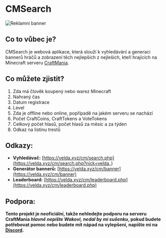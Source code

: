 # CMSearch
![Reklamní banner](https://velda.xyz/cm/banner/ad/banner.jpg)
## Co to vůbec je?
CMSearch je webová aplikace, která slouží k vyhledávání a generaci bannerů hráčů a zobrazení těch nejlepších z nejleších, kteří hrajících na Minecraft serveru [CraftMania](https://craftmania.cz).

## Co můžete zjistit?
1. Zda má člověk koupený nebo warez Minecraft
2. Nahraný čas
3. Datum registrace
4. Level
5. Zda je offline nebo online, popřípadě na jakém serveru se nachází
6. Počet CraftCoins, CraftTokens a VoteTokens
7. Celkový počet hlasů, počet hlasů za měsíc a za týden
8. Odkaz na listinu trestů

## Odkazy:
* **Vyhledávač:** [https://velda.xyz/cm/search.php](https://velda.xyz/cm/search.php?nick=velda_)
* **Generátor bannerů:** [https://velda.xyz/cm/banner](https://velda.xyz/cm/banner)
* **Leaderboard:** [https://velda.xyz/cm/leaderboard.php](https://velda.xyz/cm/leaderboard.php)

## Podpora:
**Tento projekt je neoficiální, takže nehledejte podporu na serveru CraftMania *hlavně nepište Wakovi, nedal by mi sušenku*, pokud budete potřebovat pomoc nebo budete mít nápad na vylepšení, napište mi na [Discord](https://discord.gg/czbmAww).**
